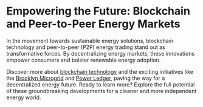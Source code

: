 # Empowering the Future: Blockchain and Peer-to-Peer Energy Markets

In the movement towards sustainable energy solutions, blockchain technology and peer-to-peer (P2P) energy trading stand out as transformative forces. By decentralizing energy markets, these innovations empower consumers and bolster renewable energy adoption.

Discover more about [blockchain technology](https://en.wikipedia.org/wiki/Blockchain) and the exciting initiatives like the [Brooklyn Microgrid](https://www.brooklynmicrogrid.com/) and [Power Ledger](https://www.powerledger.io/), paving the way for a decentralized energy future. Ready to learn more? Explore the full potential of these groundbreaking developments for a cleaner and more independent energy world.